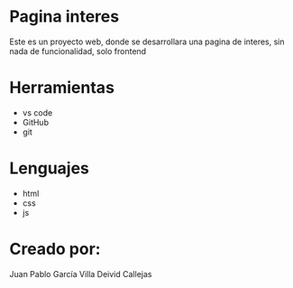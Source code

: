 # Pagina interes
Este es un proyecto web, donde se desarrollara una pagina de interes, sin nada de funcionalidad, solo frontend

# Herramientas
* vs code
* GitHub
* git

# Lenguajes
* html
* css
* js

# Creado por:
Juan Pablo García Villa
Deivid Callejas